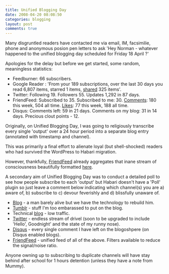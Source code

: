 ```yaml
---
title: Unified Blogging Day
date: 2008-04-20 08:08:50
categories: blogging
layout: post
comments: true
---
```

Many disgruntled readers have contacted me via email, IM, facsimilie,
phone and anonymous posion pen letters to ask 'Hey Norman - whatever
happened to the unified blogging day scheduled for Friday 18 April ?'

Apologies for the delay but before we get started, some random,
meaningless statistics:

-   Feedburner: 66 subscribers.
-   Google Reader : 'From your 189 subscriptions, over the last 30 days
    you read 6,807 items, starred 1 items,
    [shared](https://www.google.com/reader/shared/08375973873450584543)
    325 items'.
-   Twitter: Following 19. Followers 55. Updates 1,292 in 87 days.
-   FriendFeed: Subscribed to 35. Subscribed to me: 30.
    [Comments](http://friendfeed.com/andyc/comments): 180 this week, 504
    all time. [Likes](http://friendfeed.com/andyc/likes): 77 this week,
    188 all time.
-   Disqus: Comments left: 59 in 21 days. Comments on my blog: 31 in 14
    days. Precious clout points - 12.

Originally, on Unified Blogging Day, I was going to religiously
transcribe every single 'output' over a 24 hour period into a separate
blog entry (annotated with timestamp and channel).

This was primarily a final effort to alienate loyal (but shell-shocked)
readers who had survived the WordPress to Habari migration.

However, thankfully, [FriendFeed](http://friendfeed.com/) already
aggregates that inane stream of consciousness beautifully formatted
[here](http://friendfeed.com/andyc).

A secondary aim of Unified Blogging Day was to conduct a detailed poll
to see how people subscribe to each 'output' but Habari doesn't have a
'Poll' plugin so just leave a comment below indicating which channel(s)
you are a) aware of, b) subscribe to c) devour feverishly and d)
blissfully unaware of.

- [Blog](http://www.nbrightside.com/blog/) - a man barely alive but we
  have the technology to rebuild him.
- [Tumblr](http://andyc.tumblr.com/) - stuff I'm too embarassed to put
  on the blog.
- Technical [blog](http://www.nbrightside.com/drupal/) - low traffic.
- [Twitter](http://twitter.com/andycowl) - endless stream of drivel
  (soon to be upgraded to include 'Hello', Goodnight' and the state of
  my runny nose).
- [Disqus](http://disqus.com/people/andycowl/) - every single comment
  I have left on the blogoshpere (on Disqus enabled blogs).
- [FriendFeed](http://friendfeed.com/andyc) - unified feed of all of
  the above. Filters available to reduce the signal/noise ratio.

Anyone owning up to subscribing to duplicate channels will have stay
behind after school for 1 hours detention (unless they have a note from
Mummy).
